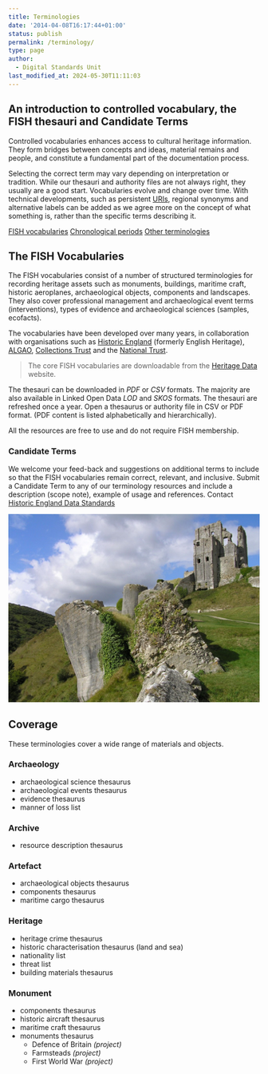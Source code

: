 ```yaml
---
title: Terminologies
date: '2014-04-08T16:17:44+01:00'
status: publish
permalink: /terminology/
type: page
author:
  - Digital Standards Unit
last_modified_at: 2024-05-30T11:11:03
---
```

## An introduction to controlled vocabulary, the FISH thesauri and Candidate Terms

Controlled vocabularies enhances access to cultural heritage information. They form bridges between concepts and ideas, material remains and people, and constitute a fundamental part of the documentation process.

Selecting the correct term may vary depending on interpretation or tradition. While our thesauri and authority files are not always right, they usually are a good start. Vocabularies evolve and change over time. With technical developments, such as persistent [URIs](https://en.wikipedia.org/wiki/Uniform_Resource_Identifier), regional synonyms and alternative labels can be added as we agree more on the concept of what something is, rather than the specific terms describing it.

<div class="text-center">
<a href="/fish-vocabularies/" class="mx-2 my-2 btn btn-success">FISH vocabularies</a>
<a href="/chronology/" class="mx-2 my-2 btn btn-success">Chronological periods</a>
<a href="/other-terminology-resources/" class="mx-2 my-2 btn btn-success">Other terminologies</a>
</div>

## The FISH Vocabularies

The FISH vocabularies consist of a number of structured terminologies for recording heritage assets such as monuments, buildings, maritime craft, historic aeroplanes, archaeological objects, components and landscapes. They also cover professional management and archaeological event terms (interventions), types of evidence and archaeological sciences (samples, ecofacts).

The vocabularies have been developed over many years, in collaboration with organisations such as [Historic England](https://historicengland.org.uk/) (formerly English Heritage), [ALGAO](http://www.algao.org.uk/), [Collections Trust](http://www.collectionstrust.org.uk/) and the [National Trust](http://www.nationaltrust.org.uk/).

> The core FISH vocabularies are downloadable from the [Heritage Data](http://www.heritagedata.org) website.

The thesauri can be downloaded in _PDF_ or _CSV_ formats. The majority are also available in  Linked Open Data _LOD_ and _SKOS_ formats. The thesauri are refreshed once a year. Open a thesaurus or authority file in CSV or PDF format. (PDF content is listed alphabetically and hierarchically).

All the resources are free to use and do not require FISH membership.

### Candidate Terms

We welcome your feed-back and suggestions on additional terms to include so that the FISH vocabularies remain correct,
relevant, and inclusive. Submit a Candidate Term to any of our terminology resources and include a description (scope note),
example of usage and references. Contact [Historic England Data Standards](mailto:terminologies@HistoricEngland.org.uk)


![The ruins of Corfe Castle in Dorset. Copyright Paul Adams](images/Corfe-1024x766.jpg)

## Coverage

These terminologies cover a wide range of materials and objects.

### Archaeology

*   archaeological science thesaurus
*   archaeological events thesaurus
*   evidence thesaurus
*   manner of loss list

### Archive

*   resource description thesaurus

### Artefact

*   archaeological objects thesaurus
*   components thesaurus
*   maritime cargo thesaurus

### Heritage

*   heritage crime thesaurus
*   historic characterisation thesaurus (land and sea)
*   nationality list
*   threat list
*   building materials thesaurus

### Monument

*   components thesaurus
*   historic aircraft thesaurus
*   maritime craft thesaurus
*   monuments thesaurus
    *   Defence of Britain _(project)_
    *   Farmsteads _(project)_
    *   First World War _(project)_
